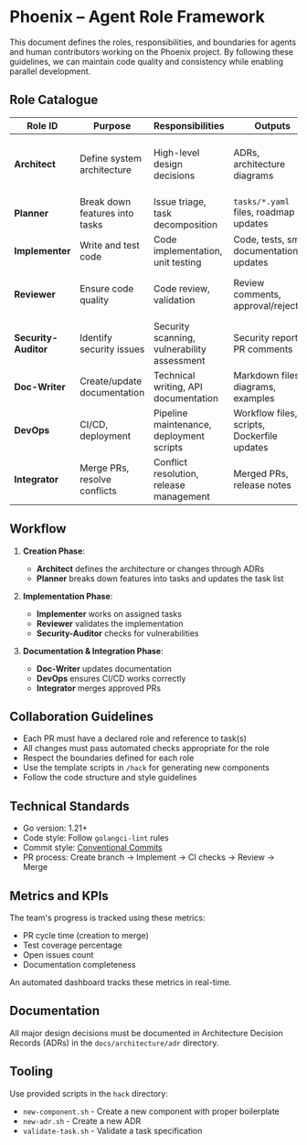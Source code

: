 # Phoenix – Agent Role Framework

This document defines the roles, responsibilities, and boundaries for agents and human contributors working on the Phoenix project. By following these guidelines, we can maintain code quality and consistency while enabling parallel development.

## Role Catalogue

| Role ID | Purpose | Responsibilities | Outputs | Boundaries |
|---------|---------|------------------|---------|------------|
| **Architect** | Define system architecture | High-level design decisions | ADRs, architecture diagrams | Focus on system design, not implementation details |
| **Planner** | Break down features into tasks | Issue triage, task decomposition | `tasks/*.yaml` files, roadmap updates | Does not write production code |
| **Implementer** | Write and test code | Code implementation, unit testing | Code, tests, small documentation updates | Works on assigned tasks only |
| **Reviewer** | Ensure code quality | Code review, validation | Review comments, approval/rejection | Does not push commits (except minor fixes) |
| **Security-Auditor** | Identify security issues | Security scanning, vulnerability assessment | Security reports, PR comments | Does not modify source code directly |
| **Doc-Writer** | Create/update documentation | Technical writing, API documentation | Markdown files, diagrams, examples | Restricted to documentation areas |
| **DevOps** | CI/CD, deployment | Pipeline maintenance, deployment scripts | Workflow files, scripts, Dockerfile updates | Focused on operational aspects |
| **Integrator** | Merge PRs, resolve conflicts | Conflict resolution, release management | Merged PRs, release notes | Only merges approved PRs |

## Workflow

1. **Creation Phase**:
   - **Architect** defines the architecture or changes through ADRs
   - **Planner** breaks down features into tasks and updates the task list

2. **Implementation Phase**:
   - **Implementer** works on assigned tasks
   - **Reviewer** validates the implementation
   - **Security-Auditor** checks for vulnerabilities

3. **Documentation & Integration Phase**:
   - **Doc-Writer** updates documentation
   - **DevOps** ensures CI/CD works correctly
   - **Integrator** merges approved PRs

## Collaboration Guidelines

- Each PR must have a declared role and reference to task(s)
- All changes must pass automated checks appropriate for the role
- Respect the boundaries defined for each role
- Use the template scripts in `/hack` for generating new components
- Follow the code structure and style guidelines

## Technical Standards

- Go version: 1.21+
- Code style: Follow `golangci-lint` rules
- Commit style: [Conventional Commits](https://www.conventionalcommits.org/)
- PR process: Create branch → Implement → CI checks → Review → Merge

## Metrics and KPIs

The team's progress is tracked using these metrics:
- PR cycle time (creation to merge)
- Test coverage percentage
- Open issues count
- Documentation completeness

An automated dashboard tracks these metrics in real-time.

## Documentation

All major design decisions must be documented in Architecture Decision Records (ADRs) in the `docs/architecture/adr` directory.

## Tooling

Use provided scripts in the `hack` directory:
- `new-component.sh` - Create a new component with proper boilerplate
- `new-adr.sh` - Create a new ADR
- `validate-task.sh` - Validate a task specification
